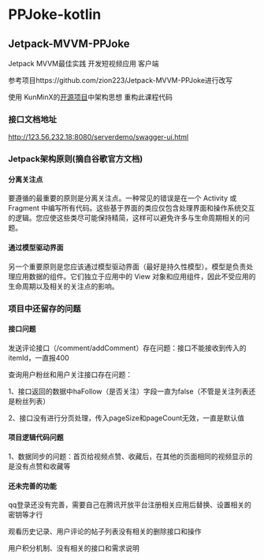 # PPJoke-kotlin
## Jetpack-MVVM-PPJoke
Jetpack MVVM最佳实践 开发短视频应用 客户端

参考项目https://github.com/zion223/Jetpack-MVVM-PPJoke进行改写


使用 KunMinX的[开源项目](https://github.com/KunMinX/Jetpack-MVVM-Best-Practice)中架构思想 重构此课程代码

### 接口文档地址
http://123.56.232.18:8080/serverdemo/swagger-ui.html

###  Jetpack架构原则(摘自谷歌官方文档)
#### 分离关注点

  要遵循的最重要的原则是分离关注点。一种常见的错误是在一个 Activity 或 Fragment 中编写所有代码。这些基于界面的类应仅包含处理界面和操作系统交互的逻辑。您应使这些类尽可能保持精简，这样可以避免许多与生命周期相关的问题。
#### 通过模型驱动界面
另一个重要原则是您应该通过模型驱动界面（最好是持久性模型）。模型是负责处理应用数据的组件。它们独立于应用中的 View 对象和应用组件，因此不受应用的生命周期以及相关的关注点的影响。


### 项目中还留存的问题
#### 接口问题

发送评论接口（/comment/addComment）存在问题：接口不能接收到传入的itemId，一直报400

查询用户粉丝和用户关注接口存在问题：

1、接口返回的数据中haFollow（是否关注）字段一直为false（不管是关注列表还是粉丝列表）

2、接口没有进行分页处理，传入pageSize和pageCount无效，一直是默认值

#### 项目逻辑代码问题

1、数据同步的问题：首页给视频点赞、收藏后，在其他的页面相同的视频显示的是没有点赞和收藏等

#### 还未完善的功能

qq登录还没有完善，需要自己在腾讯开放平台注册相关应用后替换、设置相关的密钥等才行

观看历史记录、用户评论的帖子列表没有相关的删除接口和操作

用户积分机制、没有相关的接口和需求说明
                


